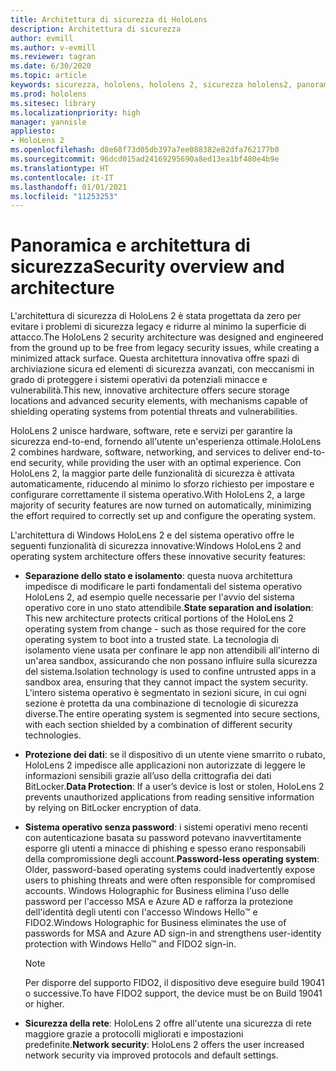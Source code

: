 ```yaml
---
title: Architettura di sicurezza di HoloLens
description: Architettura di sicurezza
author: evmill
ms.author: v-evmill
ms.reviewer: tagran
ms.date: 6/30/2020
ms.topic: article
keywords: sicurezza, hololens, hololens 2, sicurezza hololens2, panoramica della sicurezza, architettura di sicurezza, architettura, architettura hololens 2
ms.prod: hololens
ms.sitesec: library
ms.localizationpriority: high
manager: yannisle
appliesto:
- HoloLens 2
ms.openlocfilehash: d8e68f73d05db397a7ee088382e82dfa762177b0
ms.sourcegitcommit: 96dcd015ad24169295690a8ed13ea1bf480e4b9e
ms.translationtype: HT
ms.contentlocale: it-IT
ms.lasthandoff: 01/01/2021
ms.locfileid: "11253253"
---
```

# <span data-ttu-id="8bc6e-104">Panoramica e architettura di sicurezza</span><span class="sxs-lookup"><span data-stu-id="8bc6e-104">Security overview and architecture</span></span>

<span data-ttu-id="8bc6e-105">L'architettura di sicurezza di HoloLens 2 è stata progettata da zero per evitare i problemi di sicurezza legacy e ridurre al minimo la superficie di attacco.</span><span class="sxs-lookup"><span data-stu-id="8bc6e-105">The HoloLens 2 security architecture was designed and engineered from the ground up to be free from legacy security issues, while creating a minimized attack surface.</span></span> <span data-ttu-id="8bc6e-106">Questa architettura innovativa offre spazi di archiviazione sicura ed elementi di sicurezza avanzati, con meccanismi in grado di proteggere i sistemi operativi da potenziali minacce e vulnerabilità.</span><span class="sxs-lookup"><span data-stu-id="8bc6e-106">This new, innovative architecture offers secure storage locations and advanced security elements, with mechanisms capable of shielding operating systems from potential threats and vulnerabilities.</span></span>

<span data-ttu-id="8bc6e-107">HoloLens 2 unisce hardware, software, rete e servizi per garantire la sicurezza end-to-end, fornendo all'utente un'esperienza ottimale.</span><span class="sxs-lookup"><span data-stu-id="8bc6e-107">HoloLens 2 combines hardware, software, networking, and services to deliver end-to-end security, while providing the user with an optimal experience.</span></span> <span data-ttu-id="8bc6e-108">Con HoloLens 2, la maggior parte delle funzionalità di sicurezza è attivata automaticamente, riducendo al minimo lo sforzo richiesto per impostare e configurare correttamente il sistema operativo.</span><span class="sxs-lookup"><span data-stu-id="8bc6e-108">With HoloLens 2, a large majority of security features are now turned on automatically, minimizing the effort required to correctly set up and configure the operating system.</span></span>

<span data-ttu-id="8bc6e-109">L'architettura di Windows HoloLens 2 e del sistema operativo offre le seguenti funzionalità di sicurezza innovative:</span><span class="sxs-lookup"><span data-stu-id="8bc6e-109">Windows HoloLens 2 and operating system architecture offers these innovative security features:</span></span>

  * <span data-ttu-id="8bc6e-110">**Separazione dello stato e isolamento**: questa nuova architettura impedisce di modificare le parti fondamentali del sistema operativo HoloLens 2, ad esempio quelle necessarie per l'avvio del sistema operativo core in uno stato attendibile.</span><span class="sxs-lookup"><span data-stu-id="8bc6e-110">**State separation and isolation**:  This new architecture protects critical portions of the HoloLens 2 operating system from change - such as those required for the core operating system to boot into a trusted state.</span></span> <span data-ttu-id="8bc6e-111">La tecnologia di isolamento viene usata per confinare le app non attendibili all'interno di un'area sandbox, assicurando che non possano influire sulla sicurezza del sistema.</span><span class="sxs-lookup"><span data-stu-id="8bc6e-111">Isolation technology is used to confine untrusted apps in a sandbox area, ensuring that they cannot impact the system security.</span></span> <span data-ttu-id="8bc6e-112">L'intero sistema operativo è segmentato in sezioni sicure, in cui ogni sezione è protetta da una combinazione di tecnologie di sicurezza diverse.</span><span class="sxs-lookup"><span data-stu-id="8bc6e-112">The entire operating system is segmented into secure sections, with each section shielded by a combination of different security technologies.</span></span>
  
  * <span data-ttu-id="8bc6e-113">**Protezione dei dati**: se il dispositivo di un utente viene smarrito o rubato, HoloLens 2 impedisce alle applicazioni non autorizzate di leggere le informazioni sensibili grazie all’uso della crittografia dei dati BitLocker.</span><span class="sxs-lookup"><span data-stu-id="8bc6e-113">**Data Protection**: If a user’s device is lost or stolen, HoloLens 2 prevents unauthorized applications from reading sensitive information by relying on BitLocker encryption of data.</span></span> 
  
  * <span data-ttu-id="8bc6e-114">**Sistema operativo senza password**: i sistemi operativi meno recenti con autenticazione basata su password potevano inavvertitamente esporre gli utenti a minacce di phishing e spesso erano responsabili della compromissione degli account.</span><span class="sxs-lookup"><span data-stu-id="8bc6e-114">**Password-less operating system**:  Older, password-based operating systems could inadvertently expose users to phishing threats and were often responsible for compromised accounts.</span></span> <span data-ttu-id="8bc6e-115">Windows Holographic for Business elimina l'uso delle password per l'accesso MSA e Azure AD e rafforza la protezione dell'identità degli utenti con l'accesso Windows Hello™ e FIDO2.</span><span class="sxs-lookup"><span data-stu-id="8bc6e-115">Windows Holographic for Business eliminates the use of passwords for MSA and Azure AD sign-in and strengthens user-identity protection with Windows Hello™ and FIDO2 sign-in.</span></span> 
  
    > [!NOTE]
    > <span data-ttu-id="8bc6e-116">Per disporre del supporto FIDO2, il dispositivo deve eseguire build 19041 o successive.</span><span class="sxs-lookup"><span data-stu-id="8bc6e-116">To have FIDO2 support, the device must be on Build 19041 or higher.</span></span> 

  * <span data-ttu-id="8bc6e-117">**Sicurezza della rete**: HoloLens 2 offre all'utente una sicurezza di rete maggiore grazie a protocolli migliorati e impostazioni predefinite.</span><span class="sxs-lookup"><span data-stu-id="8bc6e-117">**Network security**: HoloLens 2 offers the user increased network security via improved protocols and default settings.</span></span>
